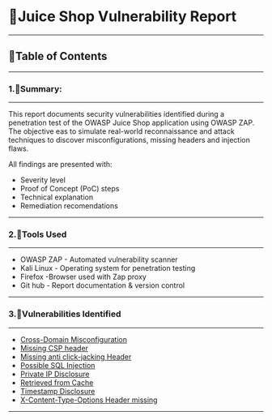 # 📁Juice Shop Vulnerability Report

---

## 🧭Table of Contents

---

### 1.📝Summary:
---
This report documents security vulnerabilities identified during a penetration test of the OWASP Juice Shop application using OWASP ZAP. The objective eas to simulate real-world reconnaissance and attack techniques to discover misconfigurations, missing headers and injection flaws.

All findings are presented with:
- Severity level
- Proof of Concept (PoC) steps
- Technical explanation
- Remediation recomendations 
---

### 2.🧰Tools Used
---
- OWASP ZAP - Automated vulnerability scanner
- Kali Linux - Operating system for penetration testing
- Firefox  -Browser used with Zap proxy
- Git hub - Report documentation & version control

---

### 3.🚫Vulnerabilities Identified
---
- [Cross-Domain Misconfiguration](juice-shop/Cross-Domain-Misconfiguration-Report.md)
- [Missing CSP header](juice-shop/Missing-CSP-header-Report.md)
- [Missing anti click-jacking Header](juice-shop/Missing-anti-click-jacking-Header-report.md)
- [Possible SQL Injection](juice-shop/Possible-SQL-Injection-Report.md)
- [Private IP Disclosure](juice-shop/Private-IP-Disclosure-Report.md)
- [Retrieved from Cache](juice-shop/Retrieved-from-Cache-Report.md)
- [Timestamp Disclosure](juice-shop/Timestamp-Disclosure-Report.md)
- [X-Content-Type-Options Header missing](juice-shop/X-Content-Type-Options-Header-missing-Report.md)

---

